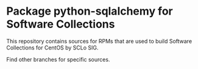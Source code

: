 # Package python-sqlalchemy for Software Collections

This repository contains sources for RPMs that are used
to build Software Collections for CentOS by SCLo SIG.

Find other branches for specific sources.
